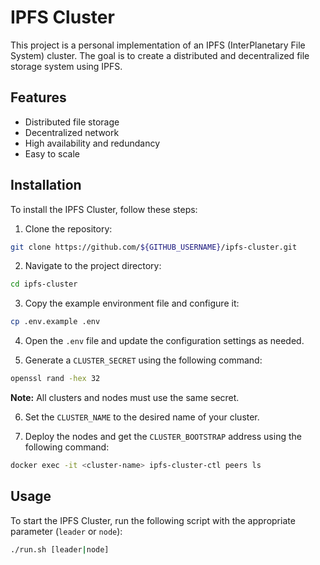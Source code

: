 # IPFS Cluster

This project is a personal implementation of an IPFS (InterPlanetary File System) cluster. The goal is to create a distributed and decentralized file storage system using IPFS.

## Features

- Distributed file storage
- Decentralized network
- High availability and redundancy
- Easy to scale

## Installation

To install the IPFS Cluster, follow these steps:

1. Clone the repository:
  ```sh
  git clone https://github.com/${GITHUB_USERNAME}/ipfs-cluster.git
  ```
  
2. Navigate to the project directory:
  ```sh
  cd ipfs-cluster
  ```
3. Copy the example environment file and configure it:
  ```sh
  cp .env.example .env
  ```
4. Open the `.env` file and update the configuration settings as needed.

5. Generate a `CLUSTER_SECRET` using the following command:
  ```sh
  openssl rand -hex 32
  ```
  **Note:** All clusters and nodes must use the same secret.

6. Set the `CLUSTER_NAME` to the desired name of your cluster.

7. Deploy the nodes and get the `CLUSTER_BOOTSTRAP` address using the following command:
  ```sh
  docker exec -it <cluster-name> ipfs-cluster-ctl peers ls
  ```

## Usage

To start the IPFS Cluster, run the following script with the appropriate parameter (`leader` or `node`):

```sh
./run.sh [leader|node]
```